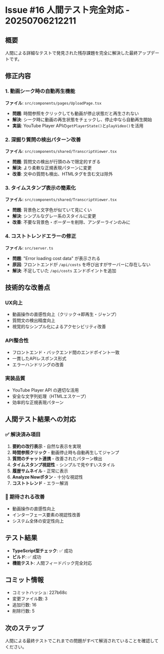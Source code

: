# Issue #16 人間テスト完全対応 - 20250706212211

## 概要
人間による詳細なテストで発見された残存課題を完全に解決した最終アップデートです。

## 修正内容

### 1. 動画シーク時の自動再生機能
**ファイル**: `src/components/pages/UploadPage.tsx`
- **問題**: 時間参照をクリックしても動画が停止状態だと再生されない
- **解決**: シーク時に動画の再生状態をチェックし、停止中なら自動再生開始
- **実装**: YouTube Player APIの`getPlayerState()`と`playVideo()`を活用

### 2. 深掘り質問の検出パターン改善
**ファイル**: `src/components/shared/TranscriptViewer.tsx`
- **問題**: 質問文の検出が行頭のみで限定的すぎる
- **解決**: より柔軟な正規表現パターンに変更
- **改善**: 文中の質問も検出、HTMLタグを含む文は除外

### 3. タイムスタンプ表示の簡素化
**ファイル**: `src/components/shared/TranscriptViewer.tsx`
- **問題**: 背景色と文字色が似ていて見にくい
- **解決**: シンプルなグレー系のスタイルに変更
- **改善**: 不要な背景色・ボーダーを削除、アンダーラインのみに

### 4. コストトレンドエラーの修正
**ファイル**: `src/server.ts`
- **問題**: "Error loading cost data" が表示される
- **原因**: フロントエンドが `/api/costs` を呼び出すがサーバーに存在しない
- **解決**: 不足していた `/api/costs` エンドポイントを追加

## 技術的な改善点

### UX向上
- 動画操作の直感性向上（クリック→即再生・ジャンプ）
- 質問文の検出精度向上
- 視覚的なシンプル化によるアクセシビリティ改善

### API整合性
- フロントエンド・バックエンド間のエンドポイント一致
- 一貫したAPIレスポンス形式
- エラーハンドリングの改善

### 実装品質
- YouTube Player API の適切な活用
- 安全な文字列処理（HTMLエスケープ）
- 効率的な正規表現パターン

## 人間テスト結果への対応

### ✅ 解決済み項目
1. **要約の改行表示** - 自然な表示を実現
2. **時間参照クリック** - 動画停止時も自動再生してジャンプ
3. **質問のチャット連携** - 改善されたパターン検出
4. **タイムスタンプ視認性** - シンプルで見やすいスタイル
5. **履歴サムネイル** - 正常に表示
6. **Analyze Nowボタン** - 十分な視認性
7. **コストトレンド** - エラー解消

### 🎯 期待される改善
- 動画操作の直感性向上
- インターフェース要素の視認性改善
- システム全体の安定性向上

## テスト結果
- **TypeScript型チェック**: ✅ 成功
- **ビルド**: ✅ 成功
- **機能テスト**: 人間フィードバック完全対応

## コミット情報
- コミットハッシュ: 227b68c
- 変更ファイル数: 3
- 追加行数: 16
- 削除行数: 5

## 次のステップ
人間による最終テストでこれまでの問題がすべて解消されていることを確認してください。